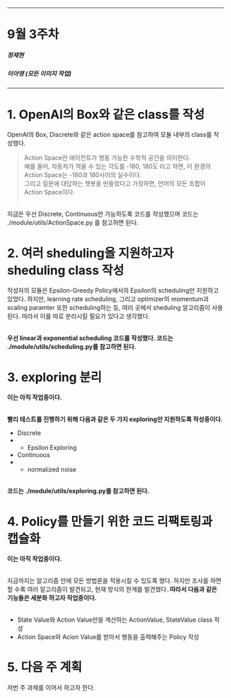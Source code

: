 
---
# 9월 3주차
##### 정재현
##### 이아영 (모든 이미지 작업)
---

# 1. OpenAI의 Box와 같은 class를 작성

OpenAI의 Box, Discrete와 같은 action space를 참고하여 모듈 내부의 class를 작성했다.<br/>
> Action Space란 에이전트가 행동 가능한 수학적 공간을 의미한다.<br/>
> 예를 들어, 자동차가 꺽울 수 있는 각도를 -180, 180도 라고 하면, 이 환경의 Action Space는 -180과 180사이의 실수이다.<br/>
> 그리고 질문에 대답하는 챗봇을 만들었다고 가정하면, 언어의 모든 조합이 Action Space이다.<br/><br/>

지금은 우선 Discrete, Continuous만 가능하도록 코드를 작성했으며 코드는 ./module/utils/ActionSpace.py 를 참고하면 된다.<br/>

# 2. 여러 sheduling을 지원하고자 sheduling class 작성

작성자의 모듈은 Epsilon-Greedy Policy에서의 Epsilon의 scheduling만 지원하고 있었다. 하지만, learning rate scheduling, 그리고 optimizer의 momentum과 scaling paramter 또한 scheduling하는 등, 여러 곳에서 sheduling 알고리즘이 사용된다. 따라서 이를 따로 분리시킬 필요가 있다고 생각했다.<br/><br/>

**우선 linear과 exponential scheduling 코드를 작성했다. 코드는 ./module/utils/scheduling.py를 참고하면 된다.**

# 3. exploring 분리

**이는 아직 작업중이다.**<br/><br/>

**빨리 테스트를 진행하기 위해 다음과 같은 두 가지 exploring만 지원하도록 작성중이다.**<br/>
* Discrete<br/>
* * Epsilon Exploring<br/>
* Continuous<br/>
* * normalized noise<br/><br/>

**코드는 ./module/utils/exploring.py를 참고하면 된다.**

# 4. Policy를 만들기 위한 코드 리팩토링과 캡슐화

**이는 아직 작업중이다.**<br/><br/>

지금까지는 알고리즘 안에 모든 방법론을 적용시킬 수 있도록 했다. 하지만 조사를 하면 할 수록 여러 알고리즘이 발견되고, 현재 방식의 한계를 발견했다..**따라서 다음과 같은 기능들은 세분화 하고자 작업중이다.**<br/><br/>

* State Value와 Action Value만을 계산하는 ActionValue, StateValue class 작성<br/>
* Action Space와 Acion Value를 받아서 행동을 출력해주는 Policy 작성<br/>

# 5. 다음 주 계획

저번 주 과제를 이어서 하고자 한다.<br/>


